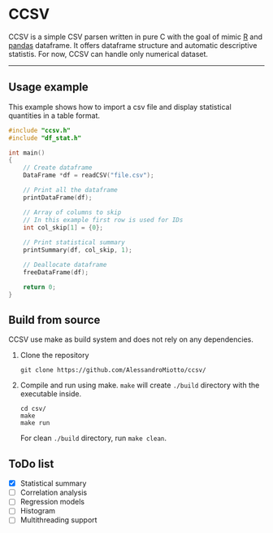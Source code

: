 # CCSV

CCSV is a simple CSV parsen written in pure C with the goal of mimic [R](https://www.r-project.org/) and [pandas](https://pandas.pydata.org/) dataframe. It offers dataframe structure and automatic descriptive statistis. For now, CCSV can handle only numerical dataset.

---

Usage example
--------------
This example shows how to import a csv file and display statistical quantities in a table format.
```c
#include "ccsv.h"
#include "df_stat.h"

int main()
{
    // Create dataframe
    DataFrame *df = readCSV("file.csv");

    // Print all the dataframe
    printDataFrame(df);

    // Array of columns to skip
    // In this example first row is used for IDs
    int col_skip[1] = {0};
    
    // Print statistical summary
    printSummary(df, col_skip, 1);

    // Deallocate dataframe
    freeDataFrame(df);

    return 0;
}
```

Build from source
--------------
CCSV use make as build system and does not rely on any dependencies. 

1. Clone the repository 
    ```
    git clone https://github.com/AlessandroMiotto/ccsv/
    ```
2. Compile and run using make. `make` will create `./build` directory with the      executable inside.
    ```
    cd csv/
    make
    make run
    ```
    For clean `./build` directory, run `make clean`.

ToDo list
--------------
- [x] Statistical summary
- [ ] Correlation analysis
- [ ] Regression models
- [ ] Histogram
- [ ] Multithreading support
